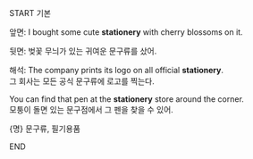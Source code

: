 START
기본

앞면:
I bought some cute **stationery** with cherry blossoms on it.

뒷면:
벚꽃 무늬가 있는 귀여운 문구류를 샀어.

해석:
The company prints its logo on all official **stationery**.  
그 회사는 모든 공식 문구류에 로고를 찍는다.

You can find that pen at the **stationery** store around the corner.  
모퉁이 돌면 있는 문구점에서 그 펜을 찾을 수 있어.

{명} 문구류, 필기용품
<!--ID: 1744879767517-->
END